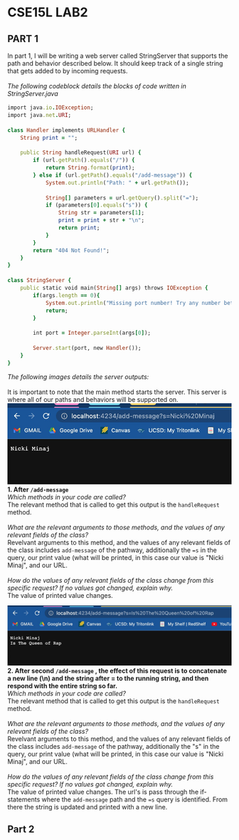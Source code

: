 # CSE15L LAB2
## PART 1
In part 1, I will be writing a web server called StringServer that supports the path and behavior described below. It should keep track of a single string that gets added to by incoming requests. <br>
<br>
*The following codeblock details the blocks of code written in StringServer.java* <br>
```ruby
import java.io.IOException;
import java.net.URI;

class Handler implements URLHandler {
    String print = "";

    public String handleRequest(URI url) {
        if (url.getPath().equals("/")) {
            return String.format(print);
        } else if (url.getPath().equals("/add-message")) {
            System.out.println("Path: " + url.getPath());

            String[] parameters = url.getQuery().split("=");
            if (parameters[0].equals("s")) {
                String str = parameters[1];
                print = print + str + "\n";
                return print;
            }
        }
        return "404 Not Found!";
    }
}

class StringServer {
    public static void main(String[] args) throws IOException {
        if(args.length == 0){
            System.out.println("Missing port number! Try any number between 1024 to 49151");
            return;
        }

        int port = Integer.parseInt(args[0]);

        Server.start(port, new Handler());
    }
}
```
*The following images details the server outputs:* <br>
<br>
It is important to note that the main method starts the server. This server is where all of our paths and behaviors will be supported on.
![Image](lab2_8.jpg) <br>
**1. After `/add-message`** <br>
*Which methods in your code are called?*<br>
The relevant method that is called to get this output is the `handleRequest` method. <br>
<br>
*What are the relevant arguments to those methods, and the values of any relevant fields of the class?* <br>
Revelvant arguments to this method, and the values of any relevant fields of the class includes `add-message` of the pathway, additionally the `=s` in the query, our print value (what will be printed, in this case our value is "Nicki Minaj", and our URL. <br>
<br>
*How do the values of any relevant fields of the class change from this specific request? If no values got changed, explain why.* <br>
The value of printed value changes.  


![Image](lab2_10.jpg) <br>
**2. After second `/add-message` , the effect of this request is to concatenate a new line (\n) and the string after = to the running string, and then respond with the entire string so far.** <br>
*Which methods in your code are called?*<br>
The relevant method that is called to get this output is the `handleRequest` method. <br>
<br>
*What are the relevant arguments to those methods, and the values of any relevant fields of the class?* <br>
Revelvant arguments to this method, and the values of any relevant fields of the class includes `add-message` of the pathway, additionally the "s" in the query, our print value (what will be printed, in this case our value is "Nicki Minaj", and our URL. <br>
<br>
*How do the values of any relevant fields of the class change from this specific request? If no values got changed, explain why.* <br>
The value of printed value changes. The url's is pass through the if-statements where the `add-message` path and the `=s` query is identified. From there the string is updated and printed with a new line.

## Part 2

